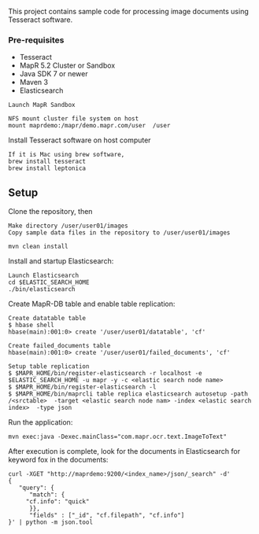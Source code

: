 This project contains sample code for processing image documents using Tesseract software. 


### Pre-requisites

* Tesseract
* MapR 5.2 Cluster or Sandbox
* Java SDK 7 or newer
* Maven 3
* Elasticsearch

```
Launch MapR Sandbox 

NFS mount cluster file system on host 
mount maprdemo:/mapr/demo.mapr.com/user  /user
```

Install Tesseract software on host computer
```
If it is Mac using brew software,
brew install tesseract
brew install leptonica
```



## Setup

Clone the repository, then

```
Make directory /user/user01/images
Copy sample data files in the repository to /user/user01/images

mvn clean install
```

Install and startup Elasticsearch:

```
Launch Elasticsearch
cd $ELASTIC_SEARCH_HOME 
./bin/elasticsearch
```

Create MapR-DB table and enable table replication:
```
Create datatable table
$ hbase shell
hbase(main):001:0> create '/user/user01/datatable', 'cf'

Create failed_documents table
hbase(main):001:0> create '/user/user01/failed_documents', 'cf'

Setup table replication
$ $MAPR_HOME/bin/register-elasticsearch -r localhost -e $ELASTIC_SEARCH_HOME -u mapr -y -c <elastic search node name>
$ $MAPR_HOME/bin/register-elasticsearch -l
$ $MAPR_HOME/bin/maprcli table replica elasticsearch autosetup -path /<srctable>  -target <elastic search node nam> -index <elastic search index>  -type json
```


Run the application:

```
mvn exec:java -Dexec.mainClass="com.mapr.ocr.text.ImageToText"
```

After execution is complete, look for the documents in Elasticsearch for keyword fox in the documents:

```
curl -XGET "http://maprdemo:9200/<index_name>/json/_search" -d'
{
   "query": {
      "match": {
     "cf.info": "quick"
      }},
      "fields" : ["_id", "cf.filepath", "cf.info"]
}' | python -m json.tool
```

